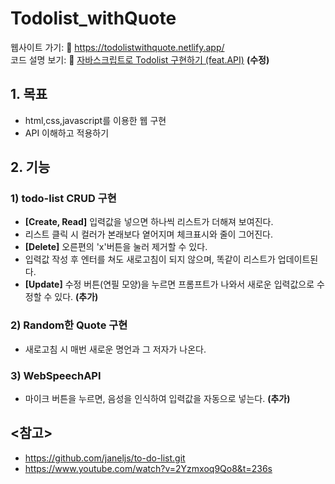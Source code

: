 # Todolist_withQuote

웹사이트 가기: :link: https://todolistwithquote.netlify.app/<br>
코드 설명 보기: :link: [자바스크립트로 Todolist 구현하기 (feat.API)](https://velog.io/@coddingyun/%EC%9E%90%EB%B0%94%EC%8A%A4%ED%81%AC%EB%A6%BD%ED%8A%B8%EB%A1%9C-Todolist-%EA%B5%AC%ED%98%84%ED%95%98%EA%B8%B0-feat.API)  **(수정)**


## 1. 목표 
- html,css,javascript를 이용한 웹 구현 
- API 이해하고 적용하기


## 2. 기능
### 1) todo-list CRUD 구현
- **[Create, Read]** 입력값을 넣으면 하나씩 리스트가 더해져 보여진다.
- 리스트 클릭 시 컬러가 본래보다 옅어지며 체크표시와 줄이 그어진다.
- **[Delete]** 오른편의 'x'버튼을 눌러 제거할 수 있다.
- 입력값 작성 후 엔터를 쳐도 새로고침이 되지 않으며, 똑같이 리스트가 업데이트된다.
- **[Update]** 수정 버튼(연필 모양)을 누르면 프롬프트가 나와서 새로운 입력값으로 수정할 수 있다. **(추가)**
### 2) Random한 Quote 구현
- 새로고침 시 매번 새로운 명언과 그 저자가 나온다.
### 3) WebSpeechAPI
- 마이크 버튼을 누르면, 음성을 인식하여 입력값을 자동으로 넣는다. **(추가)**


## <참고>
- https://github.com/janeljs/to-do-list.git
- https://www.youtube.com/watch?v=2Yzmxoq9Qo8&t=236s
